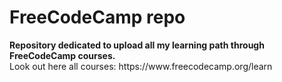 <html>
  <h1> FreeCodeCamp repo</h1>
  <p><strong> Repository dedicated to upload all my learning path through FreeCodeCamp courses.</strong> <br> Look out here all courses: https://www.freecodecamp.org/learn </br></p>
  
  <p></p>
 </html>
